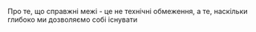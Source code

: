 Про те, що справжні межі - це не технічні обмеження, а те, наскільки глибоко ми дозволяємо собі існувати